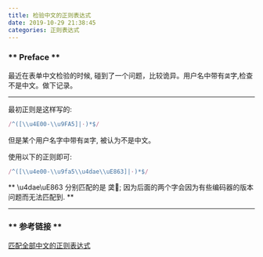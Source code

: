 ```yaml
---
title: 检验中文的正则表达式
date: 2019-10-29 21:38:45
categories: 正则表达式
---
```


### ** Preface **

最近在表单中文检验的时候, 碰到了一个问题，比较诡异。用户名中带有`䶮`字,检查不是中文。做下记录。

******************

最初正则是这样写的:

```javascript
/^([\\u4E00-\\u9FA5]|·)*$/
```

但是某个用户名字中带有`䶮`字, 被认为不是中文。

使用以下的正则即可:
```javascript
/^([\\u4e00-\\u9fa5\\u4dae\\uE863]|·)*$/
```

<span class="under0">** \u4dae\uE863 分别匹配的是 䶮; 因为后面的两个字会因为有些编码器的版本问题而无法匹配到. **</span>

******************


### ** 参考链接 **

[匹配全部中文的正则表达式](https://blog.csdn.net/pigaps/article/details/50174571)